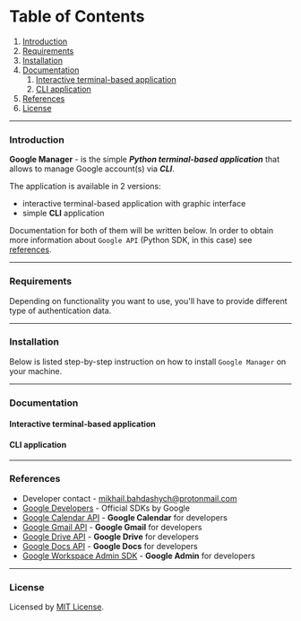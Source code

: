 # Table of Contents
1. [Introduction](#introduction)
2. [Requirements](#requirements)
3. [Installation](#installation)
4. [Documentation](#documentation)
   1. [Interactive terminal-based application](#interactive-terminal-based-application)
   2. [CLI application](#cli-application)
5. [References](#references)
6. [License](#license)

---

### Introduction
**Google Manager** - is the simple _**Python terminal-based application**_ that allows to manage Google account(s) via _**CLI**_. 

The application is available in 2 versions:
- interactive terminal-based application with graphic interface
- simple **CLI** application

Documentation for both of them will be written below. In order to obtain more information about 
`Google API` (Python SDK, in this case) see [references](#references).

---

### Requirements 

Depending on functionality you want to use, you'll have to provide different type of authentication data.

---

### Installation

Below is listed step-by-step instruction on how to install `Google Manager` on your machine.

---

### Documentation

#### Interactive terminal-based application
#### CLI application

---

### References

- Developer contact - [mikhail.bahdashych@protonmail.com](mailto:mikhail.bahdashych@protonmail.com)
- [Google Developers](https://developers.google.com/) - Official SDKs by Google
- [Google Calendar API](https://developers.google.com/calendar/api) - **Google Calendar** for developers
- [Google Gmail API](https://developers.google.com/gmail/api) - **Google Gmail** for developers
- [Google Drive API](https://developers.google.com/drive/api) - **Google Drive** for developers
- [Google Docs API](https://developers.google.com/docs/api) - **Google Docs** for developers
- [Google Workspace Admin SDK](https://developers.google.com/admin-sdk) - **Google Admin** for developers

---

### License

Licensed by [MIT License](LICENSE).
